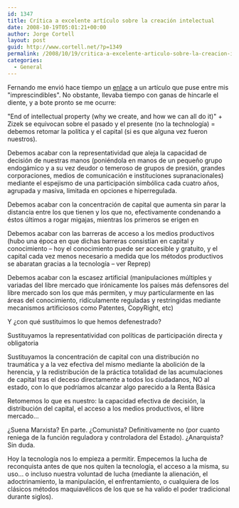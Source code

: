 ```yaml
---
id: 1347
title: Crítica a excelente artículo sobre la creación intelectual
date: 2008-10-19T05:01:21+00:00
author: Jorge Cortell
layout: post
guid: http://www.cortell.net/?p=1349
permalink: /2008/10/19/critica-a-excelente-articulo-sobre-la-creacion-intelectual/
categories:
  - General
---
```

Fernando me envió hace tiempo un <a title="http://dev.www.reprap.org/bin/view/Main/EndOfIntellectualProperty" href="http://dev.www.reprap.org/bin/view/Main/EndOfIntellectualProperty" target="_blank">enlace</a> a un artículo que puse entre mis "imprescindibles". No obstante, llevaba tiempo con ganas de hincarle el diente, y a bote pronto se me ocurre:

"End of intellectual property (why we create, and how we can all do it)" + Zizek se equivocan sobre el pasado y el presente (no la technología) = debemos retomar la política y el capital (si es que alguna vez fueron nuestros).

Debemos acabar con la representatividad que aleja la capacidad de decisión de nuestras manos (poniéndola en manos de un pequeño grupo endogámico y a su vez deudor o temeroso de grupos de presión, grandes corporaciones, medios de comunicación e instituciones supranacionales) mediante el espejismo de una participación simbólica cada cuatro años, agrupada y masiva, limitada en opciones e hiperregulada.

Debemos acabar con la concentración de capital que aumenta sin parar la distancia entre los que tienen y los que no, efectivamente condenando a éstos últimos a rogar migajas, mientras los primeros se erigen en

Debemos acabar con las barreras de acceso a los medios productivos (hubo una época en que dichas barreras consistían en capital y conocimiento – hoy el conocimiento puede ser accesible y gratuito, y el capital cada vez menos necesario a medida que los métodos productivos se abaratan gracias a la tecnología – ver Reprep)

Debemos acabar con la escasez artificial (manipulaciones múltiples y variadas del libre mercado que irónicamente los países más defensores del libre mercado son los que más permiten, y muy particularmente en las áreas del conocimiento, ridículamente reguladas y restringidas mediante mecanismos artificiosos como Patentes, CopyRight, etc)

Y ¿con qué sustituimos lo que hemos defenestrado?

Sustituyamos la representatividad con políticas de participación directa y obligatoria

Sustituyamos la concentración de capital con una distribución no traumática y a la vez efectiva del mismo mediante la abolición de la herencia, y la redistribución de la práctica totalidad de las acumulaciones de capital tras el deceso directamente a todos los ciudadanos, NO al estado, con lo que podríamos alcanzar algo parecido a la Renta Básica

Retomemos lo que es nuestro: la capacidad efectiva de decisión, la distribución del capital, el acceso a los medios productivos, el libre mercado...

¿Suena Marxista? En parte. ¿Comunista? Definitivamente no (por cuanto reniega de la función reguladora y controladora del Estado). ¿Anarquista? Sin duda.

Hoy la tecnología nos lo empieza a permitir. Empecemos la lucha de reconquista antes de que nos quiten la tecnología, el acceso a la misma, su uso... o incluso nuestra voluntad de lucha (mediante la alienación, el adoctrinamiento, la manipulación, el enfrentamiento, o cualquiera de los clásicos métodos maquiavélicos de los que se ha valido el poder tradicional durante siglos).